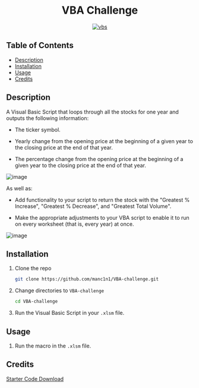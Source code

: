 <div align="center">

# VBA Challenge

[![vbs][visualbasicscript]][vbs-url]

</div>

## Table of Contents

-   [Description](#description)
-   [Installation](#installation)
-   [Usage](#usage)
-   [Credits](#credits)

## Description

A Visual Basic Script that loops through all the stocks for one year and outputs the following information:

-  The ticker symbol.

-  Yearly change from the opening price at the beginning of a given year to the closing price at the end of that year.

-  The percentage change from the opening price at the beginning of a given year to the closing price at the end of that year.

![image](https://github.com/manc1n1/VBA-challenge/assets/18316547/647baf29-3488-46b8-8c7d-6e6cc040249a)

As well as:

-  Add functionality to your script to return the stock with the "Greatest % Increase", "Greatest % Decrease", and "Greatest Total Volume".

-  Make the appropriate adjustments to your VBA script to enable it to run on every worksheet (that is, every year) at once.

![image](https://github.com/manc1n1/VBA-challenge/assets/18316547/3caac8f5-a451-4dc3-b548-733cceda33d6)

## Installation

1.  Clone the repo

    ```sh
    git clone https://github.com/manc1n1/VBA-challenge.git
    ```

2.  Change directories to `VBA-challenge`

    ```sh
    cd VBA-challenge
    ```

3.  Run the Visual Basic Script in your `.xlsm` file.

## Usage

1.  Run the macro in the `.xlsm` file.

## Credits

[Starter Code Download](https://static.bc-edx.com/data/dl-1-2/m2/lms/starter/Starter_Code.zip)

[visualbasicscript]: https://img.shields.io/badge/visualbasic-512BD4?style=for-the-badge&logo=visualbasic
[vbs-url]: https://en.wikipedia.org/wiki/VBScript
